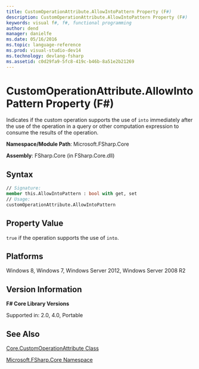 ```yaml
---
title: CustomOperationAttribute.AllowIntoPattern Property (F#)
description: CustomOperationAttribute.AllowIntoPattern Property (F#)
keywords: visual f#, f#, functional programming
author: dend
manager: danielfe
ms.date: 05/16/2016
ms.topic: language-reference
ms.prod: visual-studio-dev14
ms.technology: devlang-fsharp
ms.assetid: c0d29fa9-5fc8-419c-b46b-8a51e2b21269 
---
```


# CustomOperationAttribute.AllowIntoPattern Property (F#)

Indicates if the custom operation supports the use of `into` immediately after the use of the operation in a query or other computation expression to consume the results of the operation.

**Namespace/Module Path**: Microsoft.FSharp.Core

**Assembly**: FSharp.Core (in FSharp.Core.dll)


## Syntax

```fsharp
// Signature:
member this.AllowIntoPattern : bool with get, set
// Usage:
customOperationAttribute.AllowIntoPattern
```

## Property Value
`true` if the operation supports the use of `into`.


## Platforms
Windows 8, Windows 7, Windows Server 2012, Windows Server 2008 R2


## Version Information
**F# Core Library Versions**

Supported in: 2.0, 4.0, Portable

## See Also
[Core.CustomOperationAttribute Class](Core.CustomOperationAttribute-Class-%5BFSharp%5D.md)

[Microsoft.FSharp.Core Namespace](Microsoft.FSharp.Core-Namespace-%5BFSharp%5D.md)
